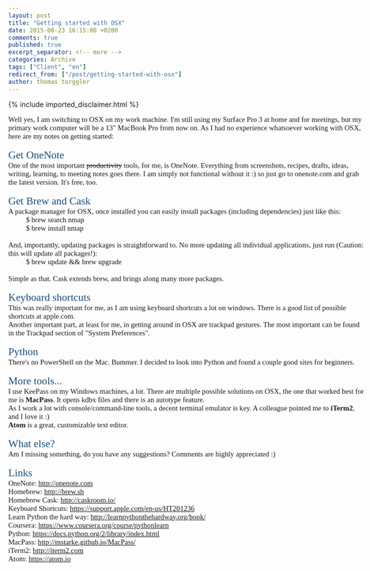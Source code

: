 ```yaml
---
layout: post
title: "Getting started with OSX"
date: 2015-08-23 16:15:00 +0200
comments: true
published: true
excerpt_separator: <!-- more -->
categories: Archive
tags: ["Client", "en"]
redirect_from: ["/post/getting-started-with-osx"]
author: thomas torggler
---
```

<!-- more -->
{% include imported_disclaimer.html %}
<div style="direction:ltr;border-width:100%">

<div style="direction:ltr;margin-top:0in;margin-left:0in;width:7.525in">

<div style="direction:ltr;margin-top:0in;margin-left:0in;width:7.525in">

<p style="margin:0in;font-family:Calibri;font-size:11.0pt">Well yes, I am
switching to OSX on my work machine. I'm still using my Surface Pro 3 at home
and for meetings, but my primary work computer will be a 13" MacBook Pro
from now on. As I had no experience whatsoever working with OSX, here are my
notes on getting started:</p>

<p style="margin:0in;font-family:Calibri;font-size:11.0pt">&nbsp;</p>

<p style="margin:0in;font-family:Calibri;font-size:16.0pt;color:#1E4E79">Get
OneNote</p>

<p style="margin:0in;font-family:Calibri;font-size:11.0pt">One of the most
important <span style="text-decoration:line-through">productivity</span> tools,
for me, is OneNote. Everything from screenshots, recipes, drafts, ideas,
writing, learning, to meeting notes goes there. I am simply not functional
without it :) so just go to onenote.com and grab the latest version. It's free,
too.</p>

<p style="margin:0in;font-family:Calibri;font-size:11.0pt">&nbsp;</p>

<p style="margin:0in;font-family:Calibri;font-size:16.0pt;color:#1E4E79">Get
Brew and Cask</p>

<p style="margin:0in;font-family:Calibri;font-size:11.0pt">A package manager
for OSX, once installed you can easily install packages (including
dependencies) just like this:</p>

<p style="margin:0in;margin-left:.375in;font-family:Calibri;font-size:11.0pt">$
brew search nmap</p>

<p style="margin:0in;margin-left:.375in;font-family:Calibri;font-size:11.0pt">$
brew install nmap</p>

<p style="margin:0in;margin-left:.375in;font-family:Calibri;font-size:11.0pt">&nbsp;</p>

<p style="margin:0in;font-family:Calibri;font-size:11.0pt">And, importantly,
updating packages is straightforward to. No more updating all individual
applications, just run (Caution: this will update all packages!):</p>

<p style="margin:0in;margin-left:.375in;font-family:Calibri;font-size:11.0pt">$
brew update &amp;&amp; brew upgrade </p>

<p style="margin:0in;margin-left:.375in;font-family:Calibri;font-size:11.0pt">&nbsp;</p>

<p style="margin:0in;font-family:Calibri;font-size:11.0pt">Simple as that. Cask
extends brew, and brings along many more packages.</p>

<p style="margin:0in;font-family:Calibri;font-size:11.0pt">&nbsp;</p>

<p style="margin:0in;font-family:Calibri;font-size:16.0pt;color:#1E4E79">Keyboard
shortcuts</p>

<p style="margin:0in;font-family:Calibri;font-size:11.0pt">This was really
important for me, as I am using keyboard shortcuts a lot on windows. There is a
good list of possible shortcuts at apple.com.</p>

<p style="margin:0in;font-family:Calibri;font-size:11.0pt">Another important
part, at least for me, in getting around in OSX are trackpad gestures. The most
important can be found in the Trackpad section of "System
Preferences".</p>

<p style="margin:0in;font-family:Calibri;font-size:11.0pt">&nbsp;</p>

<p style="margin:0in;font-family:Calibri;font-size:16.0pt;color:#1E4E79">Python</p>

<p style="margin:0in;font-family:Calibri;font-size:11.0pt">There's no
PowerShell on the Mac. Bummer. I decided to look into Python and found a couple
good sites for beginners.</p>

<p style="margin:0in;font-family:Calibri;font-size:11.0pt">&nbsp;</p>

<p style="margin:0in;font-family:Calibri;font-size:16.0pt;color:#1E4E79">More
tools...</p>

<p style="margin:0in;font-family:Calibri;font-size:11.0pt">I use KeePass on my
Windows machines, a lot. There are multiple possible solutions on OSX, the one
that worked best for me is <span style="font-weight:bold">MacPass</span>. It
opens kdbx files and there is an autotype feature.</p>

<p style="margin:0in;font-family:Calibri;font-size:11.0pt">As I work a lot with
console/command-line tools, a decent terminal emulator is key. A colleague
pointed me to <span style="font-weight:bold">iTerm2</span>, and I love it :)</p>

<p style="margin:0in;font-family:Calibri;font-size:11.0pt"><span style="font-weight:bold">Atom</span> is a great, customizable text editor.</p>

<p style="margin:0in;font-family:Calibri;font-size:11.0pt">&nbsp;</p>

<p style="margin:0in;font-family:Calibri;font-size:16.0pt;color:#1E4E79">What
else?</p>

<p style="margin:0in;font-family:Calibri;font-size:11.0pt">Am I missing
something, do you have any suggestions? Comments are highly appreciated :) </p>

<p style="margin:0in;font-family:Calibri;font-size:11.0pt">&nbsp;</p>

<p style="margin:0in;font-family:Calibri;font-size:16.0pt;color:#1E4E79">Links</p><p style="margin:0in;font-family:Calibri;font-size:11.0pt">OneNote: <a href="http://onenote.com">http://onenote.com</a></p><p style="margin:0in;font-family:Calibri;font-size:11.0pt">Homebrew: <a href="http://brew.sh">http://brew.sh</a></p><p style="margin:0in;font-family:Calibri;font-size:11.0pt">Homebrew Cask: <a href="http://caskroom.io/">http://caskroom.io/</a></p><p style="margin:0in;font-family:Calibri;font-size:11.0pt">Keyboard Shortcuts: <a href="https://support.apple.com/en-us/HT201236">https://support.apple.com/en-us/HT201236</a></p><p style="margin:0in;font-family:Calibri;font-size:11.0pt">Learn Python the
hard way: <a href="http://learnpythonthehardway.org/book/">http://learnpythonthehardway.org/book/</a></p><p style="margin:0in;font-family:Calibri;font-size:11.0pt">Coursera: <a href="https://www.coursera.org/course/pythonlearn">https://www.coursera.org/course/pythonlearn</a></p><p style="margin:0in;font-family:Calibri;font-size:11.0pt">Python: <a href="https://docs.python.org/2/library/index.html">https://docs.python.org/2/library/index.html</a></p><p style="margin:0in;font-family:Calibri;font-size:11.0pt">MacPass: <a href="http://mstarke.github.io/MacPass/">http://mstarke.github.io/MacPass/</a></p><p style="margin:0in;font-family:Calibri;font-size:11.0pt" lang="de">iTerm2: <a href="http://iterm2.com">http://iterm2.com</a></p><p style="margin:0in;font-family:Calibri;font-size:16.0pt;color:#1E4E79">



















</p><p style="margin:0in;font-family:Calibri;font-size:11.0pt" lang="de">Atom: <a href="https://atom.io">https://atom.io</a></p>

</div>

</div>

</div>
